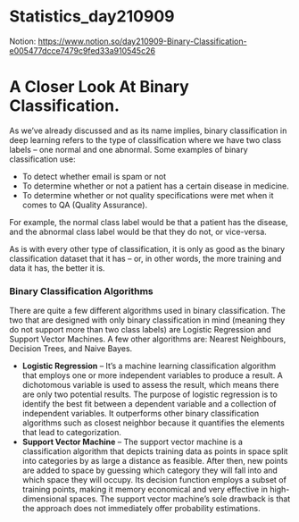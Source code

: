# Statistics_day210909

Notion:
https://www.notion.so/day210909-Binary-Classification-e005477dcce7479c9fed33a910545c26

# A Closer Look At Binary Classification.

As we’ve already discussed and as its name implies, binary classification in deep learning refers to the type of classification where we have two class labels – one normal and one abnormal. Some examples of binary classification use:

- To detect whether email is spam or not
- To determine whether or not a patient has a certain disease in medicine.
- To determine whether or not quality specifications were met when it comes to QA (Quality Assurance).

For example, the normal class label would be that a patient has the disease, and the abnormal class label would be that they do not, or vice-versa.

As is with every other type of classification, it is only as good as the binary classification dataset that it has – or, in other words, the more training and data it has, the better it is.

### Binary Classification Algorithms

There are quite a few different algorithms used in binary classification. The two that are designed with only binary classification in mind (meaning they do not support more than two class labels) are Logistic Regression and Support Vector Machines. A few other algorithms are: Nearest Neighbours, Decision Trees, and Naive Bayes.

- **Logistic Regression** – It’s a machine learning classification algorithm that employs one or more independent variables to produce a result. A dichotomous variable is used to assess the result, which means there are only two potential results. The purpose of logistic regression is to identify the best fit between a dependent variable and a collection of independent variables. It outperforms other binary classification algorithms such as closest neighbor because it quantifies the elements that lead to categorization.
- **Support Vector Machine** – The support vector machine is a classification algorithm that depicts training data as points in space split into categories by as large a distance as feasible. After then, new points are added to space by guessing which category they will fall into and which space they will occupy. Its decision function employs a subset of training points, making it memory economical and very effective in high-dimensional spaces. The support vector machine’s sole drawback is that the approach does not immediately offer probability estimations.